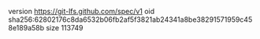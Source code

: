 version https://git-lfs.github.com/spec/v1
oid sha256:62802176c8da6532b06fb2af5f3821ab24341a8be38291571959c458e189a58b
size 113749
